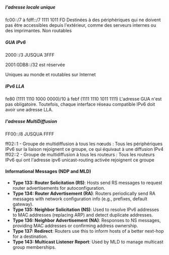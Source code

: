 ##### l'adresse locale unique

fc00::/7 à fdff::/7
1111 1011 FD
Destinées à des périphériques qui ne doivent pas être accessibles depuis l'extérieur, comme des serveurs internes ou des imprimantes.
Non routables
##### GUA IPv6 
2000::/3 JUSQUA 3FFF

2001:0DB8::/32  est réservée 

Uniques au monde et routables sur Internet

##### IPv6 LLA

fe80 (1111 1110 1000 0000)/10 à febf (1111 1110 1011 1111)
L'adresse GUA n'est pas obligatoire.
Toutefois, chaque interface réseau compatible IPv6 doit avoir une adresse LLA.

##### l'adresse MultiDiffusion

FF00::/8 JUSQUA FFFF


 ff02::1 - Groupe de multidiffusion à tous les nœuds : Tous les périphériques IPv6 sur la liaison rejoignent ce groupe, ce qui équivaut à une diffusion IPv4
 ff02::2 - Groupe de multidiffusion à tous les routeurs : Tous les routeurs IPv6 qui ont l'adresse ipv6 unicast-routing activée rejoignent ce groupe



#### **Informational Messages (NDP and MLD)**

- **Type 133: Router Solicitation (RS)**: Hosts send RS messages to request router advertisements for autoconfiguration.
- **Type 134: Router Advertisement (RA)**: Routers periodically send RA messages with network configuration info (e.g., prefixes, default gateway).
- **Type 135: Neighbor Solicitation (NS)**: Used to resolve IPv6 addresses to MAC addresses (replacing ARP) and detect duplicate addresses.
- **Type 136: Neighbor Advertisement (NA)**: Responses to NS messages, providing MAC addresses or confirming address ownership.
- **Type 137: Redirect**: Routers use this to inform hosts of a better next-hop for a destination.
- **Type 143: Multicast Listener Report**: Used by MLD to manage multicast group memberships.